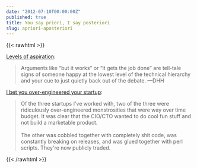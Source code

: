 ```yaml
---
date: "2012-07-10T00:00:00Z"
published: true
title: You say priori, I say posteriori
slug: apriori-aposteriori
---
```


{{< rawhtml >}}
<div class="tr_bq">
<a href="http://37signals.com/svn/posts/3200-levels-of-aspiration">Levels of aspiration</a>:</div>
<blockquote class="tr_bq">
Arguments like “but it works” or “it gets the job done” are tell-tale signs of someone happy at the lowest level of the technical hierarchy and your cue to just quietly back out of the debate. —DHH&nbsp;</blockquote>
<a href="http://news.ycombinator.com/item?id=4222841">I bet you over-engineered your startup</a>:<br />
<blockquote>
Of the three startups I've worked with, two of the three were ridiculously over-engineered monstrosities that were way over time budget. It was clear that the CIO/CTO wanted to do cool fun stuff and not build a marketable product.
<br />
<br />
The other was cobbled together with completely shit code, was constantly breaking on releases, and was glued together with perl scripts. They're now publicly traded.&nbsp;</blockquote>
{{< /rawhtml >}}
